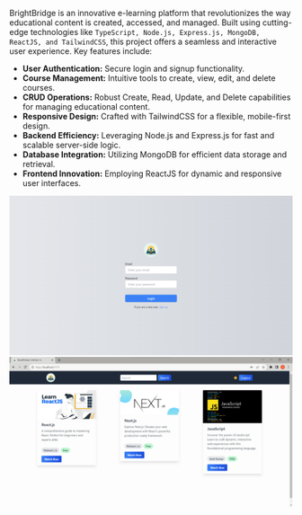 BrightBridge is an innovative e-learning platform that revolutionizes the way educational content is created, accessed, and managed. Built using cutting-edge technologies like `TypeScript, Node.js, Express.js, MongoDB, ReactJS, and TailwindCSS`, this project offers a seamless and interactive user experience. Key features include:

-   **User Authentication:** Secure login and signup functionality.
-   **Course Management:** Intuitive tools to create, view, edit, and delete courses.
-   **CRUD Operations:** Robust Create, Read, Update, and Delete capabilities for managing educational content.
-   **Responsive Design:** Crafted with TailwindCSS for a flexible, mobile-first design.
-   **Backend Efficiency:** Leveraging Node.js and Express.js for fast and scalable server-side logic.
-   **Database Integration:** Utilizing MongoDB for efficient data storage and retrieval.
-   **Frontend Innovation:** Employing ReactJS for dynamic and responsive user interfaces.

![Authentication Page](auth.png)
![CourseList Page](courses.png)

 <!-- "test": "yarn build && jest",
        "start": "cd ../frontend && npm run build && rm -rf ../backend/public && mkdir -p ../backend/public && mv ./dist/*  ../backend && node dist/server.js", -->
